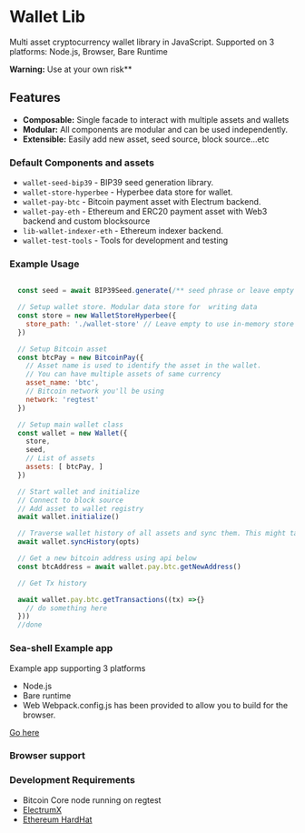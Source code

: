 # Wallet Lib

Multi asset cryptocurrency wallet library in JavaScript.
Supported on 3 platforms:  Node.js, Browser, Bare Runtime

**Warning:** Use at your own risk**

## Features

- **Composable:** Single facade to interact with multiple assets and wallets
- **Modular:** All components are modular and can be used independently.
- **Extensible:** Easily add new asset, seed source, block source...etc

### Default Components and assets

- `wallet-seed-bip39` - BIP39 seed generation library.
- `wallet-store-hyperbee` - Hyperbee data store for wallet.
- `wallet-pay-btc` - Bitcoin payment asset with Electrum backend. 
- `wallet-pay-eth` - Ethereum and ERC20 payment asset with Web3 backend and custom blocksource
- `lib-wallet-indexer-eth` - Ethereum indexer backend.
- `wallet-test-tools` - Tools for development and testing 

### Example Usage

```javascript

  const seed = await BIP39Seed.generate(/** seed phrase or leave empty to generate one */)

  // Setup wallet store. Modular data store for  writing data
  const store = new WalletStoreHyperbee({
    store_path: './wallet-store' // Leave empty to use in-memory store
  })

  // Setup Bitcoin asset
  const btcPay = new BitcoinPay({
    // Asset name is used to identify the asset in the wallet.
    // You can have multiple assets of same currency
    asset_name: 'btc',
    // Bitcoin network you'll be using
    network: 'regtest'
  })

  // Setup main wallet class
  const wallet = new Wallet({
    store,
    seed,
    // List of assets 
    assets: [ btcPay, ]
  })

  // Start wallet and initialize
  // Connect to block source 
  // Add asset to wallet registry 
  await wallet.initialize()

  // Traverse wallet history of all assets and sync them. This might take a while depending on wallet size 
  await wallet.syncHistory(opts)

  // Get a new bitcoin address using api below
  const btcAddress = await wallet.pay.btc.getNewAddress()

  // Get Tx history

  await wallet.pay.btc.getTransactions((tx) =>{}
    // do something here 
  }))
  //done 

```

### Sea-shell Example app
Example app supporting 3 platforms

- Node.js
- Bare runtime
- Web
Webpack.config.js has been provided to allow you to build for the browser.

[Go here](./example)

### Browser support


### Development Requirements
- Bitcoin Core node running on regtest
- [ElectrumX](https://electrumx-spesmilo.readthedocs.io/en/latest/)
- [Ethereum HardHat](https://hardhat.org/hardhat-network/docs/overview)


